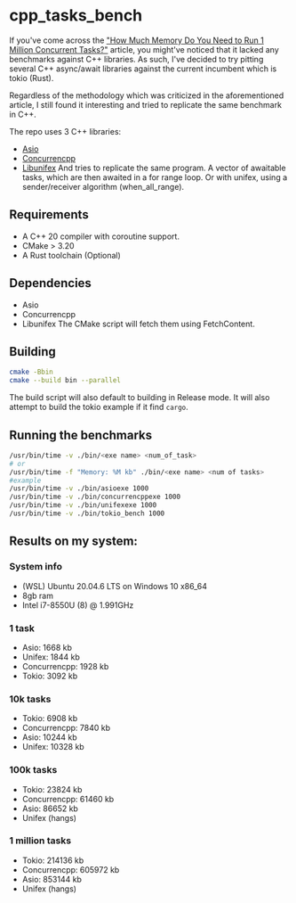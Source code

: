 # cpp_tasks_bench

If you've come across the ["How Much Memory Do You Need to Run 1 Million Concurrent Tasks?"](https://pkolaczk.github.io/memory-consumption-of-async/) article, you might've noticed that it lacked any benchmarks against C++ libraries.
As such, I've decided to try pitting several C++ async/await libraries against the current incumbent which is tokio (Rust).

Regardless of the methodology which was criticized in the aforementioned article, I still found it interesting and tried to replicate the same benchmark in C++.

The repo uses 3 C++ libraries:
- [Asio](https://github.com/chriskohlhoff/asio)
- [Concurrencpp](https://github.com/David-Haim/concurrencpp)
- [Libunifex](https://github.com/facebookexperimental/libunifex)
And tries to replicate the same program. A vector of awaitable tasks, which are then awaited in a for range loop. Or with unifex, using a sender/receiver algorithm (when_all_range).

## Requirements
- A C++ 20 compiler with coroutine support.
- CMake > 3.20
- A Rust toolchain (Optional)

## Dependencies
- Asio
- Concurrencpp
- Libunifex
The CMake script will fetch them using FetchContent.

## Building
```bash
cmake -Bbin
cmake --build bin --parallel
```
The build script will also default to building in Release mode. It will also attempt to build the tokio example if it find `cargo`.

## Running the benchmarks
```bash
/usr/bin/time -v ./bin/<exe name> <num_of_task>
# or
/usr/bin/time -f "Memory: %M kb" ./bin/<exe name> <num of tasks>
#example
/usr/bin/time -v ./bin/asioexe 1000
/usr/bin/time -v ./bin/concurrencppexe 1000
/usr/bin/time -v ./bin/unifexexe 1000
/usr/bin/time -v ./bin/tokio_bench 1000
```

## Results on my system:

### System info
- (WSL) Ubuntu 20.04.6 LTS on Windows 10 x86_64
- 8gb ram
- Intel i7-8550U (8) @ 1.991GHz

### 1 task
- Asio: 1668 kb
- Unifex: 1844 kb
- Concurrencpp: 1928 kb
- Tokio: 3092 kb

### 10k tasks
- Tokio: 6908 kb
- Concurrencpp: 7840 kb
- Asio: 10244 kb
- Unifex: 10328 kb

### 100k tasks
- Tokio: 23824 kb
- Concurrencpp: 61460 kb
- Asio: 86652 kb
- Unifex (hangs)

### 1 million tasks
- Tokio: 214136 kb
- Concurrencpp: 605972 kb
- Asio: 853144 kb
- Unifex (hangs)
